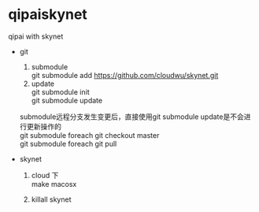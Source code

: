 # qipaiskynet
qipai   with  skynet




- git 

  1. submodule  
     git submodule add https://github.com/cloudwu/skynet.git
  2. update  
    git submodule init  
    git submodule update    
    
    submodule远程分支发生变更后，直接使用git submodule update是不会进行更新操作的  
    git submodule foreach git checkout master  
    git submodule foreach git pull  





- skynet
  1. cloud 下  
     make   macosx   

  2.   
     killall skynet  

